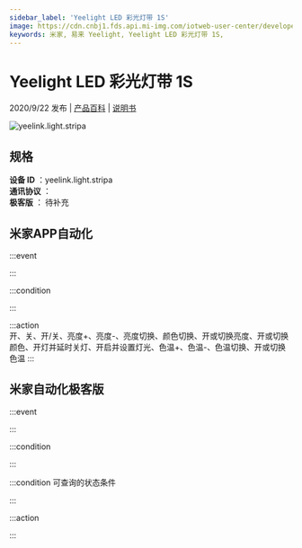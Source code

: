 ```yaml
---
sidebar_label: 'Yeelight LED 彩光灯带 1S'
image: https://cdn.cnbj1.fds.api.mi-img.com/iotweb-user-center/developer_1679071135708lIuyxRcM.png?GalaxyAccessKeyId=AKVGLQWBOVIRQ3XLEW&Expires=9223372036854775807&Signature=6gPhX7CsAeENMrU3und6qFMuzGU=
keywords: 米家, 易来 Yeelight, Yeelight LED 彩光灯带 1S, 
---
```

# Yeelight LED 彩光灯带 1S

2020/9/22 发布 | [产品百科](https://home.mi.com/webapp/content/baike/product/index.html?model=yeelink.light.stripa/) | [说明书](https://home.mi.com/views/introduction.html?model=yeelink.light.stripa&region=cn)

![yeelink.light.stripa](https://cdn.cnbj1.fds.api.mi-img.com/iotweb-user-center/developer_1679071135708lIuyxRcM.png?GalaxyAccessKeyId=AKVGLQWBOVIRQ3XLEW&Expires=9223372036854775807&Signature=6gPhX7CsAeENMrU3und6qFMuzGU=)

## 规格  
> 
**设备 ID** ：yeelink.light.stripa  
**通讯协议** ：  
**极客版**  ： 待补充 


## 米家APP自动化  

:::event  

:::

:::condition  

:::

:::action   
开、关、开/关、亮度+、亮度-、亮度切换、颜色切换、开或切换亮度、开或切换颜色、开灯并延时关灯、开启并设置灯光、色温+、色温-、色温切换、开或切换色温
:::

## 米家自动化极客版  

:::event  

:::

:::condition  

:::

:::condition 可查询的状态条件  

:::

:::action  

:::

        

